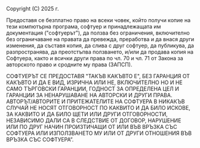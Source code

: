 Copyright (C) 2025 г.

Предоставя се безплатно право на всеки човек, който получи копие на тези компютърна програма, софтуер и принадлежащата им документация ("софтуерът"), да ползва без ограничения, включително без ограничаване на правата да превежда, преработва и да внася други изменения, да съставя копия, да слива с друг софтуер, да публикува, да разпространява, да преотстъпва ползването, и/или да продава копия на Софтуера, както и всички други права по чл. 70 и чл. 71 от Закона за авторското право и сродните му права (ЗАПСП).

СОФТУЕРЪТ СЕ ПРЕДОСТАВЯ "ТАКЪВ КАКЪВТО Е", БЕЗ ГАРАНЦИЯ ОТ КАКЪВТО И ДА Е ВИД, ИЗРИЧНА ИЛИ НЕ, ВКЛЮЧИТЕЛНО НО И НЕ САМО ТЪРГОВСКИ ГАРАНЦИИ, ГОДНОСТ ЗА ОПРЕДЕЛЕНА ЦЕЛ И ГАРАНЦИИ ЗА НЕНАРУШАВАНЕ НА АВТОРСКИ И ДРУГИ ПРАВА. АВТОРЪТ/АВТОРИТЕ И ПРИТЕЖАТЕЛИТЕ НА СОФТУЕРА В НИКАКЪВ СЛУЧАЙ НЕ НОСЯТ ОТГОВОРНОСТ ПО КАКВИТО И ДА БИЛО ИСКОВЕ, ЗА КАКВИТО И ДА БИЛО ЩЕТИ ИЛИ ДРУГИ ОТГОВОРНОСТИ, НЕЗАВИСИМО ДАЛИ СА В СЛЕДСТВИЕ ОТ ДОГОВОР, НАРУШЕНИЕ ИЛИ ПО ДРУГ НАЧИН ПРОИЗТИЧАЩИ ОТ ИЛИ ВЪВ ВРЪЗКА СЪС СОФТУЕРА ИЛИ ИЗПОЛЗВАНЕТО МУ ИЛИ ОТ ДРУГИ ОТНОШЕНИЯ ВЪВ ВРЪЗКА СЪС СОФТУЕРА”.
